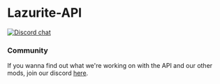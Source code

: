# Lazurite-API

[![Discord chat](https://img.shields.io/badge/chat%20on-discord-7289DA)](https://discord.gg/efCMR7U)

### Community
If you wanna find out what we're working on with the API and our other mods, join our discord [here](https://discord.gg/efCMR7U).
